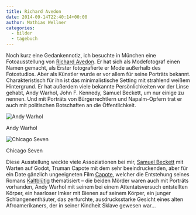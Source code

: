 ```yaml
---
title: Richard Avedon
date: 2014-09-14T22:40:14+00:00
author: Mathias Wellner
categories:
  - bilder
  - tagebuch
---
```

Noch kurz eine Gedankennotiz, ich besuchte in München eine Fotoausstellung von <a href="http://de.wikipedia.org/wiki/Richard_Avedon" title="Richard Avedon" target="_blank">Richard Avedon</a>. Er hat sich als Modefotograf einen Namen gemacht, als Erster fotografierte er Mode außerhalb des Fotostudios. Aber als Künstler wurde er vor allem für seine Porträts bekannt. Charakteristisch für ihn ist das minimalistische Setting mit strahlend weißem Hintergrund. Er hat außerdem viele bekannte Persönlichkeiten vor der Linse gehabt, Andy Warhol, John F. Kennedy, Samuel Beckett, um nur einige zu nennen. Und mit Porträts von Bürgerrechtlern und Napalm-Opfern trat er auch mit politischen Botschaften an die Öffentlichkeit. 

<div style="width: 600px" class="wp-caption aligncenter">
  <img src="http://maryckhayes.files.wordpress.com/2012/08/warhol__chest_avedon.jpg?w=590" alt="Andy Warhol" />
  
  <p class="wp-caption-text">
    Andy Warhol<br />
  </p>
</div>

<div style="width: 600px" class="wp-caption aligncenter">
  <img src="http://maryckhayes.files.wordpress.com/2012/08/chicago-seven.jpg?w=590&#038;h=245" alt="Chicago Seven" />
  
  <p class="wp-caption-text">
    Chicago Seven<br />
  </p>
</div>

Diese Ausstellung weckte viele Assoziationen bei mir, <a href="http://de.wikipedia.org/wiki/Samuel_Beckett" title="Samuel Beckett" target="_blank">Samuel Beckett</a> mit Warten auf Godot, Truman Capote mit dem sehr beeindruckenden, aber für ein Date gänzlich ungeeigneten Film <a href="http://de.wikipedia.org/wiki/Capote_%28Film%29" title="Capote" target="_blank">Capote</a>, welcher die Entstehung seines Romans <a href="http://de.wikipedia.org/wiki/Kaltbl%C3%BCtig_%28Truman_Capote%29" title="Kaltblütig" target="_blank">Kaltblütig</a> thematisiert &ndash; die beiden Mörder waren auch mit Porträts vorhanden, Andy Warhol mit seinem bei einem Attentatsversuch entstellten Körper, ein haarloser Imker mit Bienen auf seinem Körper, ein junger Schlangenenthäuter, das zerfurchte, ausdrucksstarke Gesicht eines alten Afroamerikaners, der in seiner Kindheit Sklave gewesen war&#8230;